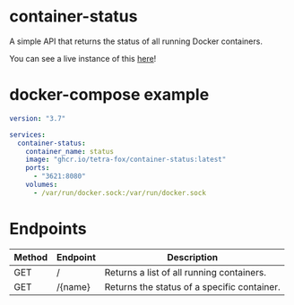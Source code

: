 # container-status

A simple API that returns the status of all running Docker containers.

You can see a live instance of this [here](https://home.tetra.cool/status)!

# docker-compose example

```yaml
version: "3.7"

services:
  container-status:
    container_name: status
    image: "ghcr.io/tetra-fox/container-status:latest"
    ports:
      - "3621:8080"
    volumes:
      - /var/run/docker.sock:/var/run/docker.sock
```

# Endpoints

| Method | Endpoint | Description                                 |
| ------ | -------- | ------------------------------------------- |
| GET    | /        | Returns a list of all running containers.   |
| GET    | /{name}  | Returns the status of a specific container. |
